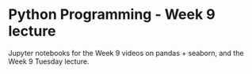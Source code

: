 # Python Programming - Week 9 lecture

Jupyter notebooks for the Week 9 videos on pandas + seaborn, and the Week 9 Tuesday lecture.
